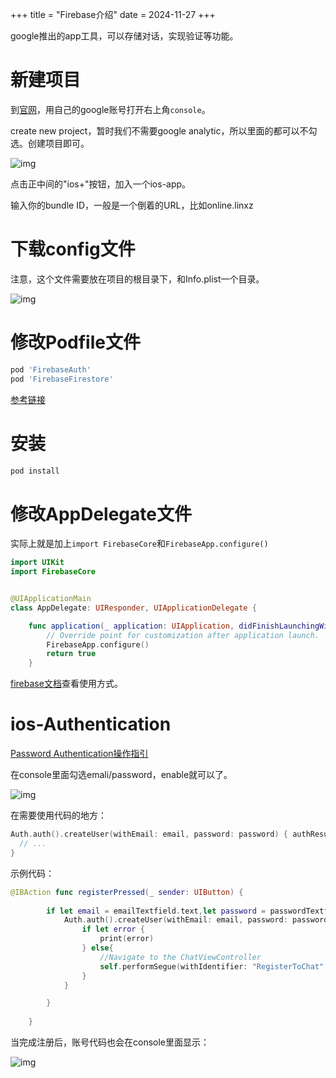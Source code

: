 +++
title = "Firebase介绍"
date = 2024-11-27
+++

google推出的app工具，可以存储对话，实现验证等功能。

# 新建项目

到[官网](https://firebase.google.com/)，用自己的google账号打开右上角`console`。

create new project，暂时我们不需要google analytic，所以里面的都可以不勾选。创建项目即可。

![img](https://linxz-aliyun.oss-cn-shenzhen.aliyuncs.com/images/202411271216442.png)

点击正中间的"ios+"按钮，加入一个ios-app。

输入你的bundle ID，一般是一个倒着的URL，比如online.linxz

# 下载config文件

注意，这个文件需要放在项目的根目录下，和Info.plist一个目录。

![img](https://linxz-aliyun.oss-cn-shenzhen.aliyuncs.com/images/202411271219265.png)

# 修改Podfile文件

```bash
pod 'FirebaseAuth'
pod 'FirebaseFirestore'
```

[参考链接](https://firebase.google.com/docs/ios/installation-methods?hl=en&authuser=0#cocoapods)

# 安装

```bash
pod install
```

# 修改AppDelegate文件

实际上就是加上`import FirebaseCore`和`FirebaseApp.configure()`

```swift
import UIKit
import FirebaseCore


@UIApplicationMain
class AppDelegate: UIResponder, UIApplicationDelegate {

    func application(_ application: UIApplication, didFinishLaunchingWithOptions launchOptions: [UIApplication.LaunchOptionsKey: Any]?) -> Bool {
        // Override point for customization after application launch.
        FirebaseApp.configure()
        return true
    }
```

[firebase文档](https://firebase.google.com/docs/guides?hl=en&authuser=0)查看使用方式。

# ios-Authentication

[Password Authentication操作指引](https://firebase.google.com/docs/auth/ios/password-auth?hl=en&authuser=0)

在console里面勾选emali/password，enable就可以了。

![img](https://linxz-aliyun.oss-cn-shenzhen.aliyuncs.com/images/202411271432972.png)

在需要使用代码的地方：

```swift
Auth.auth().createUser(withEmail: email, password: password) { authResult, error in
  // ...
}
```

示例代码：

```swift
@IBAction func registerPressed(_ sender: UIButton) {
        
        if let email = emailTextfield.text,let password = passwordTextfield.text{
            Auth.auth().createUser(withEmail: email, password: password) { authResult, error in
                if let error {
                    print(error)
                } else{
                    //Navigate to the ChatViewController
                    self.performSegue(withIdentifier: "RegisterToChat", sender: self)
                }
            }

        }
        
    }
```

当完成注册后，账号代码也会在console里面显示：

![img](https://linxz-aliyun.oss-cn-shenzhen.aliyuncs.com/images/202411271448702.png)


